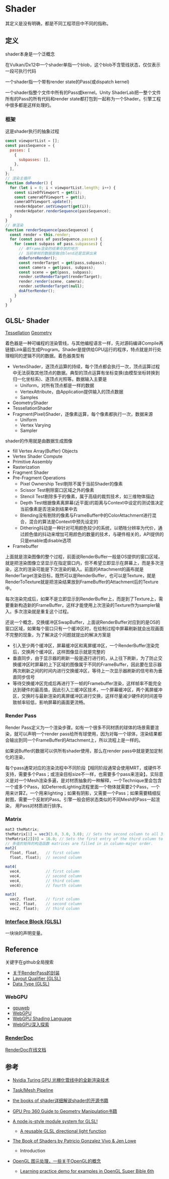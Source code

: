 # Shader
其定义是没有明确，都是不同工程项目中不同的指称。

## 定义

shader本身是一个泛概念

在Vulkan/Dx12中一个shader单指一个blob，这个blob不含管线状态，仅仅表示一段可执行代码

一个shader指一个带有render state的Pass(或dispatch kernel)

一个shader指整个文件中所有的Pass或kernel。Unity ShaderLab把一整个文件所有的Pass的所有代码和render state都打包到一起称为一个Shader。引擎工程中很多都是这样处理的。

### 框架
这是shader执行的抽象过程
```javascript
const viewportList = [];
const passSequence = {
  passes: [
    {
      subpasses: [],
    },
  ],
};
// 渲染主循环
function doRender() {
  for (let i = 0; i < viewportList.length; i++) {
    const sizeOfViewport = get(i);
    const cameraOfViewport = get(i);
    cameraOfViewport.update();
    renderAdpater.setViewport(get(i));
    renderAdpater.renderSequence(passSequence);
  }
}
// 单渲染
function renderSequence(passSequence) {
  const render = this.render;
  for (const pass of passSequence.passes) {
    for (const subpass of pass.subpasses) {
      // 单frame渲染的结果存放的地方
      // 当前单帧的数据是融合blend还是显屏出来
      doBeforeRender();
      const renderTarget = get(pass,subpass);
      const camera = get(pass, subpass);
      const scene = get(pass, subpass);
      render.setRenderTarget(renderTarget);
      render.render(scene, camera);
      render.setRenderTarget(null);
      doAfterRender();
    }
  }
}
```


## GLSL- Shader

[Tessellation](/cg/mesh/shader.tessellation.md)
[Geometry](/cg/mesh/shader.geometry.md)

着色器是一种可编程的渲染管线，与其他编程语言一样，先对源码编译Compile再链接Link最后生成Program。Shader是提供给GPU运行的程序，特点就是并行处理相同的逻辑不同的数据。着色器类型有

- VertexShader，逐顶点运算的持续，每个顶点都会执行一次，顶点运算过程中无法获取其他顶点的数据。典型的顶点运算有坐标变换(由模型坐标转换到归一化坐标系)、逐顶点光照等。数据输入主要是
    - Uniform，对所有顶点都是一样的数据
    - VertexAttribute，由Application提供输入的顶点数据
    - Samples
- GeometryShader
- TessellationShader
- Fragment(Pixel)Shader，逐像素运算，每个像素都执行一次，数据来源
    - Uniform
    - Vertex Varying
    - Sampler

shader的作用就是由数据生成图像

- fill Vertex Array(Buffer) Objects
- Vertex Shader Compute
- Primitive Assembly
- Rasterization
- Fragment Shader
- Pre-Fragment Operations
    - Pixel Ownership Test剔除不属于当前Shader的像素
    - Scissor Test剔除窗口区域之外的像素
    - Stencil Test剔除多于的像素，属于高级的裁剪技术，如三维物体描边
    - Depth Test根据像素离屏幕(近平面)的距离与Context中设定的测试值决定当前像素是否渲染到结果中去
    - Blending没有剔除的像素与FrameBuffer中的ColorAttachment进行混合，混合的算法是Context中预先设定的
    - Dithering抖动是一种针对可用颜色较少的系统，以牺牲分辨率为代价，通过颜色值的抖动来增加可用颜色的数量的技术，与硬件相关的，API提供的只是enable或disable选项
- Framebuffer

上面就是渲染图像的整个过程，前面说RenderBuffer一般是OS提供的窗口区域，就是把渲染图像立坚显示在指定窗口内，但不希望立即显示在屏幕上，而是多次渲染，这次的渲染可能是下次渲染的输入。前面的Attachment的画布就是RenderTarget渲染目标，既然可以是RenderBuffer，也可以是Texture，就是RenderToTexture就是把渲染结果放到FrameBuffer的Attachment后的Texture中。

每次渲染完成后，如果不是立即显示到RenderBuffer上，而是到了Texture上，需要重新构造新的FrameBuffer，这样才能使用上次渲染的Texture作为sampler输入。多次渲染就是重复这个过程。

还说一个概念，交换缓冲区SwapBuffer，上面说RenderBuffer对应到的是OS的窗口区域，如果每个窗口只有一个缓冲区时，在绘制过程中屏幕刷新就会出现画面不完整的现象，为了解决这个问题就提出的解决方案是
- 引入至少两个缓冲区，屏幕缓冲区和离屏缓冲区，一个RenderBuffer渲染完后，交换两个缓冲区，这样图像显示就是完整的
- 垂直同步，由于显示器的刷新一般是逐行进行的，从上往下刷新，为了防止交换缓冲区时屏幕的上下区域的图像属于不同的FrameBuffer，因此要在显示器两次刷新之间的时间内进行交换缓冲区，等待上一次显示器刷新的信号称为垂直同步信号
- 等待交换缓冲区完成后再进行下一帧的Framebuffer渲染，这样帧率不能完全达到硬件的最高值，因此引入三缓冲区技术，一个屏幕缓冲区，两个离屏缓冲区，交换时与最新渲染的离屏缓冲区进行交换，这样尽量减少硬件的时间差导致帧率较低，影响屏幕的画面更流畅。

### Render Pass

Render Pass定义为一个渲染步骤。如有一个很多不同材质的球体的场景需要渲染，就可以声明一个render pass给所有球使用，因为对每一个球体，渲染结果都会输出到同一个FrameBuffer的Attachment上，所以流程上是一样的。

如果说Buffer的数据可以供所有shader使用，那么在render pass中就是更加定制化的渲染，

每个pass通常对应的渲染流程中不同阶段【相同阶段通常会使用MRT，或硬件不支持，需要多个Pass；或渲染目标size不一样，也需要多个pass来渲染】。实际意义是对一个Mesh渲染多遍，是对材质抽象的一种解释，一个Technique里会包含一个或多个Pass，如DeferredLighting流程里面一个物体就需要2个Pass，一个用来计算Z，一个用来lighting；如果有阴影，又需要一个Pass；如果需要精细反射图，需要一个反射的Pass。引擎一般会把状态类似的不同Mesh的Pass一起渲染， 用Pass对材质进行排序。


### Matrix

```js
mat3 theMatrix;
theMatrix[1] = vec3(3.0, 3.0, 3.0); // Sets the second column to all 3.0s
theMatrix[2][0] = 16.0; // Sets the first entry of the third column to 16.0.
// 多值的矩阵的构造函数 matrices are filled in in column-major order.
mat2(
  float, float,   // first column
  float, float);  // second column

mat4(
  vec4,           // first column
  vec4,           // second column
  vec4,           // third column
  vec4);          // fourth column

mat3(
  vec2, float,    // first column
  vec2, float,    // second column
  vec2, float);   // third column
```

### [Interface Block (GLSL)](https://www.khronos.org/opengl/wiki/Interface_Block_(GLSL))
一块块的声明变量。

## Reference
关键字在github全局搜索

- [关于RenderPass的封装](https://github.com/UL-FRI-LGM/RenderCore)
- [Layout Qualifier (GLSL)](https://www.khronos.org/opengl/wiki/Layout_Qualifier_(GLSL))
- [Data Type (GLSL)](https://www.khronos.org/opengl/wiki/Data_Type_(GLSL))

### WebGPU

- [gpuweb](https://www.w3.org/community/gpu/)
- [WebGPU](https://gpuweb.github.io/gpuweb/)
- [WebGPU Shading Language](https://gpuweb.github.io/gpuweb/wgsl/)
- [WebGPU深入探索](http://www.bimant.com/blog/webgpu-deep-dive/)

### [RenderDoc](https://renderdoc.org/)

[RenderDoc在线文档](https://renderdoc.org/docs/index.html)

## 参考

- [Nvidia Turing GPU 光栅化管线中的全新渲染技术](http://on-demand.gputechconf.com/gtc-cn/2018/pdf/CH8801.pdf)
- [Task/Mesh Pipeline](https://developer.nvidia.com/blog/introduction-turing-mesh-shaders/)
- [the books of shader详细解说shader的开源书籍](https://thebookofshaders.com/)
- [GPU Pro 360 Guide to Geometry Manipulation书籍]()

- [A node.js-style module system for GLSL! ](https://github.com/glslify/glslify)
  - [A reusable GLSL directional light function ](https://github.com/hughsk/glsl-directional-light)

- [The Book of Shaders by Patricio Gonzalez Vivo & Jen Lowe ](https://thebookofshaders.com/00/)
  - Introduction
- [OpenGL 图元处理，一些关于OpenGL的概念](https://www.jianshu.com/p/3d974e69f842)
  - [Learning practice demo for examples in OpenGL Super Bible 6th ](https://github.com/StarryThrone/OpenGL-SBible-example-code)
